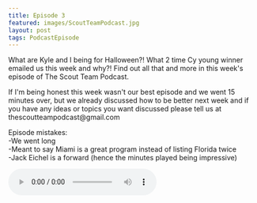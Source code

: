 ```yaml
---
title: Episode 3
featured: images/ScoutTeamPodcast.jpg
layout: post
tags: PodcastEpisode
---
```


<p>What are Kyle and I being for Halloween?! What 2 time Cy young winner emailed us this week and why?! Find out all that and more in this week's episode of The Scout Team Podcast. </p>
<p>If I'm being honest this week wasn't our best episode and we went 15 minutes over, but we already discussed how to be better next week and if you have any ideas or topics you want discussed please tell us at thescoutteampodcast@gmail.com</p>
<p>Episode mistakes: 
<br>-We went long 
<br>-Meant to say Miami is a great program instead of listing Florida twice
<br>-Jack Eichel is a forward (hence the minutes played being impressive)</p>
<audio controls>
  <source src="/assets/audios/episode3.mp3" type="audio/mpeg">
Your browser does not support the audio element.
</audio>
<br>